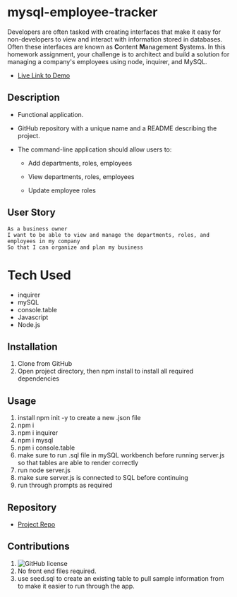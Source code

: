 # mysql-employee-tracker

Developers are often tasked with creating interfaces that make it easy for non-developers to view and interact with information stored in databases. Often these interfaces are known as **C**ontent **M**anagement **S**ystems. In this homework assignment, your challenge is to architect and build a solution for managing a company's employees using node, inquirer, and MySQL.

- [Live Link to Demo](https://www.youtube.com/watch?v=xP8feYon4gw&t=5s)



## Description
* Functional application.

* GitHub repository with a unique name and a README describing the project.

* The command-line application should allow users to:

  * Add departments, roles, employees

  * View departments, roles, employees

  * Update employee roles

## User Story
```
As a business owner
I want to be able to view and manage the departments, roles, and employees in my company
So that I can organize and plan my business
```
# Tech Used
- inquirer
- mySQL
- console.table
- Javascript
- Node.js

## Installation
1. Clone from GitHub
2. Open project directory, then npm install to install all required dependencies 

## Usage
1. install npm init -y to create a new .json file
2. npm i
3. npm i inquirer
4. npm i mysql
5. npm i console.table
6. make sure to run .sql file in mySQL workbench before running server.js so that tables are     able to render correctly
7. run node server.js
8. make sure server.js is connected to SQL before continuing
9. run through prompts as required 

## Repository

  - [Project Repo](https://github.com/bokigolic/employee_tracker)

## Contributions
1. ![GitHub license](https://github.com/bokigolic/employee_tracker/blob/main/LICENSE)
2. No front end files required.
3. use seed.sql to create an existing table to pull sample information from to make it easier to run through the app.